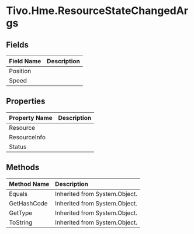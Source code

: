 # Tivo.Hme.ResourceStateChangedArgs #

## Fields ##
| **Field Name** | **Description** |
|:---------------|:----------------|
| Position |  |
| Speed |  |

## Properties ##
| **Property Name** | **Description** |
|:------------------|:----------------|
| Resource |  |
| ResourceInfo |  |
| Status |  |

## Methods ##
| **Method Name** | **Description** |
|:----------------|:----------------|
| Equals | Inherited from System.Object. |
| GetHashCode | Inherited from System.Object. |
| GetType | Inherited from System.Object. |
| ToString | Inherited from System.Object. |
